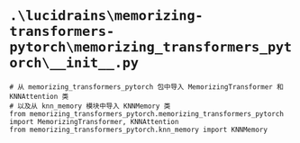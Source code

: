 # `.\lucidrains\memorizing-transformers-pytorch\memorizing_transformers_pytorch\__init__.py`

```
# 从 memorizing_transformers_pytorch 包中导入 MemorizingTransformer 和 KNNAttention 类
# 以及从 knn_memory 模块中导入 KNNMemory 类
from memorizing_transformers_pytorch.memorizing_transformers_pytorch import MemorizingTransformer, KNNAttention
from memorizing_transformers_pytorch.knn_memory import KNNMemory
```